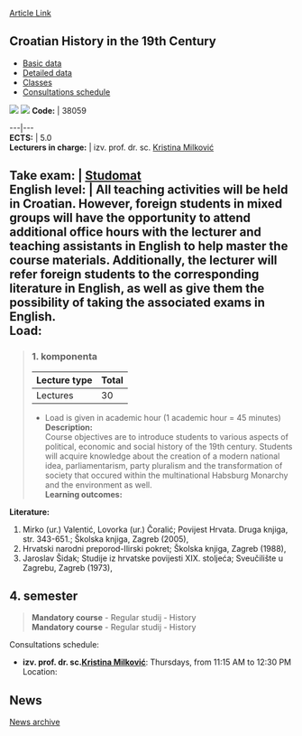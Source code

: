 [Article Link](https://www.fhs.hr/en/course/chit1c)

## Croatian History in the 19th Century
  * [Basic data](https://www.fhs.hr/en/course/chit1c#v1id-523752_446641_1_0 "Basic data")
  * [Detailed data](https://www.fhs.hr/en/course/chit1c#v1id-523752_446641_1_1 "Detailed data")
  * [Classes](https://www.fhs.hr/en/course/chit1c#v1id-523752_446641_1_2 "Classes")
  * [Consultations schedule](https://www.fhs.hr/en/course/chit1c#v1id-523752_446641_1_3 "Consultations schedule")


[![](https://www.fhs.hr/img/flags/gif/hr.gif)](https://www.fhs.hr/predmet/hpu1s) [![](https://www.fhs.hr/img/flags/gif/gb.gif)](https://www.fhs.hr/en/course/chit1c)
**Code:** |  38059  
  
---|---  
**ECTS:** |  5.0   
**Lecturers in charge:** |  izv. prof. dr. sc. [Kristina Milković](https://www.fhs.hr/staff/kristina.milkovic)   
  
**Take exam:** |  [Studomat](http://www.isvu.hr/studomat)  
**English level:** |  All teaching activities will be held in Croatian. However, foreign students in mixed groups will have the opportunity to attend additional office hours with the lecturer and teaching assistants in English to help master the course materials. Additionally, the lecturer will refer foreign students to the corresponding literature in English, as well as give them the possibility of taking the associated exams in English.   
**Load:**  
---  
> ### 1. komponenta
> | Lecture type | Total  
> ---|---  
> Lectures | 30  
> * Load is given in academic hour (1 academic hour = 45 minutes)   
**Description:**  
> Course objectives are to introduce students to various aspects of political, economic and social history of the 19th century. Students will acquire knowledge about the creation of a modern national idea, parliamentarism, party pluralism and the transformation of society that occured within the multinational Habsburg Monarchy and the environment as well.  
**Learning outcomes:**  

  
**Literature:**  
  1. Mirko (ur.) Valentić, Lovorka (ur.) Čoralić; Povijest Hrvata. Druga knjiga, str. 343-651.; Školska knjiga, Zagreb (2005), 
  2. Hrvatski narodni preporod-Ilirski pokret; Školska knjiga, Zagreb (1988), 
  3. Jaroslav Šidak; Studije iz hrvatske povijesti XIX. stoljeća; Sveučilište u Zagrebu, Zagreb (1973), 

  
**4. semester**  
---  
> **Mandatory course** - Regular studij - History  
>  **Mandatory course** - Regular studij - History  
>   
Consultations schedule: 
  * **izv. prof. dr. sc.[Kristina Milković](https://www.fhs.hr/staff/kristina.milkovic)**: 
Thursdays, from 11:15 AM to 12:30 PM
Location: 


## News
[News archive](https://www.fhs.hr/en/course/chit1c?@=20q1s#news_85434 "News archive")
